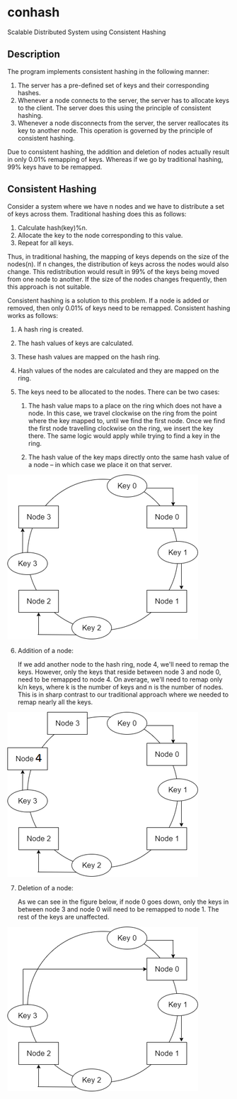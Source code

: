 # conhash
Scalable Distributed System using Consistent Hashing

## Description

The program implements consistent hashing in the following manner:
1.  The server has a pre-defined set of keys and their corresponding hashes.
2.  Whenever a node connects to the server, the server has to allocate keys to the client. The server does this using the principle of consistent hashing. 
3.  Whenever a node disconnects from the server, the server reallocates its key to another node. This operation is governed by the principle of consistent hashing.

Due to consistent hashing, the addition and deletion of nodes actually result in only 0.01% remapping of keys. Whereas if we go by traditional hashing, 99% keys have to be remapped.

## Consistent Hashing

Consider a system where we have n nodes and we have to distribute a set of keys across them. Traditional hashing does this as follows:
1.  Calculate hash(key)%n.
2.  Allocate the key to the node corresponding to this value.
3.  Repeat for all keys.

Thus, in traditional hashing, the mapping of keys depends on the size of the nodes(n). If n changes, the distribution of keys across the nodes would also change. This redistribution would result in 99% of the keys being moved from one node to another. If the size of the nodes changes frequently, then this approach is not suitable.

Consistent hashing is a solution to this problem. If a node is added or removed, then only 0.01% of keys need to be remapped. Consistent hashing works as follows:
1.  A hash ring is created.
2.  The hash values of keys are calculated.
3.  These hash values are mapped on the hash ring.
4.  Hash values of the nodes are calculated and they are mapped on the ring.
5.  The keys need to be allocated to the nodes. There can be two cases:

     1. The hash value maps to a place on the ring which does not have a node. In this case, we travel clockwise on the ring from the           point where the key mapped to, until we find the first node. Once we find the first node travelling clockwise on the ring, we           insert the key there. The same logic would apply while trying to find a key in the ring.

      2. The hash value of the key maps directly onto the same hash value of a node – in which case we place it on that server.

![Key mapping on hash ring](assets/keymapping.png)

 6.  Addition of a node:
 
     If we add another node to the hash ring, node 4, we'll need to remap the keys. However, only the keys that reside between node 3        and node 0, need to be remapped to node 4. On average, we'll need to remap only k/n keys, where k is the number of keys and n is        the number of nodes. This is in sharp contrast to our traditional approach where we needed to remap nearly all the keys.

![Key remapping after addition of a node](assets/keymapadd.png)

 7. Deletion of a node:
 
    As we can see in the figure below, if node 0 goes down, only the keys in between node 3 and node 0 will need to be remapped to node     1. The rest of the keys are unaffected.

![Key remapping after addition of a node](assets/keymapdel.png)

